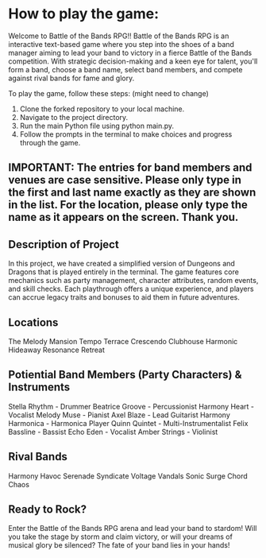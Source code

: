 # How to play the game:
Welcome to Battle of the Bands RPG!! Battle of the Bands RPG is an interactive text-based game where you step into the shoes of a band manager aiming to lead your band to victory in a fierce Battle of the Bands competition. With strategic decision-making and a keen eye for talent, you'll form a band, choose a band name, select band members, and compete against rival bands for fame and glory. 

To play the game, follow these steps: (might need to change)

1. Clone the forked repository to your local machine.
2. Navigate to the project directory.
3. Run the main Python file using python main.py.
4. Follow the prompts in the terminal to make choices and progress through the game.

## IMPORTANT: The entries for band members and venues are case sensitive. Please only type in the first and last name exactly as they are shown in the list. For the location, please only type the name as it appears on the screen. Thank you. 

## Description of Project
In this project, we have created a simplified version of Dungeons and Dragons that is played entirely in the terminal. The game features core mechanics such as party management, character attributes, random events, and skill checks. Each playthrough offers a unique experience, and players can accrue legacy traits and bonuses to aid them in future adventures.

 ## Locations 
The Melody Mansion
Tempo Terrace
Crescendo Clubhouse
Harmonic Hideaway
Resonance Retreat

 ## Potiential Band Members (Party Characters) & Instruments 
 Stella Rhythm - Drummer
 Beatrice Groove - Percussionist
 Harmony Heart - Vocalist
 Melody Muse - Pianist
 Axel Blaze - Lead Guitarist
 Harmony Harmonica - Harmonica Player
 Quinn Quintet - Multi-Instrumentalist
 Felix Bassline - Bassist
 Echo Eden - Vocalist
 Amber Strings - Violinist

 ## Rival Bands 
 Harmony Havoc
 Serenade Syndicate
 Voltage Vandals
 Sonic Surge
 Chord Chaos

## Ready to Rock?
Enter the Battle of the Bands RPG arena and lead your band to stardom! Will you take the stage by storm and claim victory, or will your dreams of musical glory be silenced? The fate of your band lies in your hands!